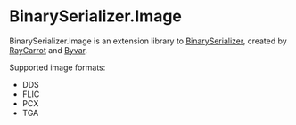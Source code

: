 # BinarySerializer.Image
BinarySerializer.Image is an extension library to [BinarySerializer](https://github.com/RayCarrot/BinarySerializer), created by [RayCarrot](https://github.com/RayCarrot) and [Byvar](https://github.com/byvar).

Supported image formats:
* DDS
* FLIC
* PCX
* TGA